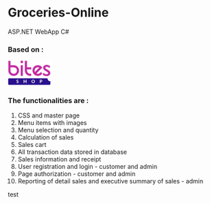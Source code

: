 # Groceries-Online

ASP.NET WebApp C#

### Based on :
 <img src="GroceriesOnline/Images/ujcegltl.png" alt="Alt text" width="100">

### The functionalities are :
1.	CSS and master page 
2.	Menu items with images 
3.	Menu selection and quantity
4.	Calculation of sales 
5.	Sales cart
6.	All transaction data stored in database
7.	Sales information and receipt
8.	User registration and login - customer and admin
9.	Page authorization - customer and admin
10.	Reporting of detail sales and executive summary of sales - admin

test
